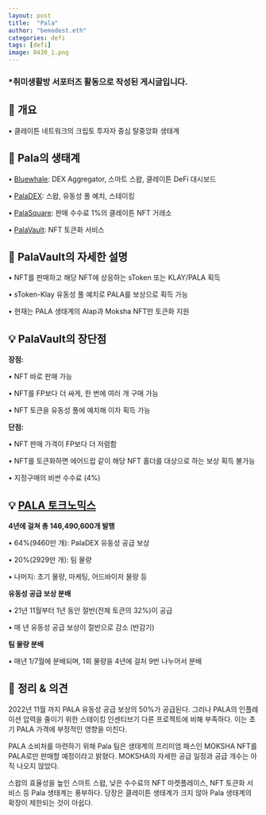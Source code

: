 ```yaml
---
layout: post
title:  "Pala"
author: "bemodest.eth"
categories: defi
tags: [defi]
image: 0430_1.png
---
```


### *취미생활방 서포터즈 활동으로 작성된 게시글입니다.

## 🔎 개요
• 클레이튼 네트워크의 크립토 투자자 중심 탈중앙화 생태계

## 🔎 Pala의 생태계
• [Bluewhale](https://docs.pala.world/pala-guidebook/how-to-explore-bluewhale): DEX Aggregator, 스마트 스왑, 클레이튼 DeFi 대시보드

• [PalaDEX](https://docs.pala.world/pala-guidebook/how-to-explore-paladex): 스왑, 유동성 풀 예치, 스테이킹

• [PalaSquare](https://docs.pala.world/pala-guidebook/how-to-explore-palasquare-beta): 판매 수수료 1%의 클레이튼 NFT 거래소

• [PalaVault](https://docs.pala.world/pala-guidebook/how-to-explore-palavault): NFT 토큰화 서비스

## 🔎 PalaVault의 자세한 설명
• NFT를 판매하고 해당 NFT에 상응하는 sToken 또는 KLAY/PALA 획득

• sToken-Klay 유동성 풀 예치로 PALA를 보상으로 획득 가능

• 현재는 PALA 생태계의 Alap과 Moksha NFT만 토큰화 지원

## 💡 PalaVault의 장단점
  **장점:**

• NFT 바로 판매 가능

• NFT를 FP보다 더 싸게, 한 번에 여러 개 구매 가능

• NFT 토큰을 유동성 풀에 예치해 이자 획득 가능

  **단점:**

• NFT 판매 가격이 FP보다 더 저렴함

• NFT를 토큰화하면 에어드랍 같이 해당 NFT 홀더를 대상으로 하는 보상 획득 불가능

• 지정구매의 비싼 수수료 (4%)

## 💡 [PALA 토크노믹스](https://docs.pala.world/tokenomics/pala)
 
**4년에 걸쳐 총 146,490,600개 발행**

• 64%(9460만 개): PalaDEX 유동성 공급 보상

• 20%(2929만 개): 팀 물량

• 나머지: 초기 물량, 마케팅, 어드바이저 물량 등

  **유동성 공급 보상 분배**

• 21년 11월부터 1년 동안 절반(전체 토큰의 32%)이 공급

• 매 년 유동성 공급 보상이 절반으로 감소 (반감기)

  **팀 물량 분배**

• 매년 1/7월에 분배되며, 1회 물량을 4년에 걸처 9번 나누어서 분배

## 🔎 정리 & 의견
2022년 11월 까지 PALA 유동성 공급 보상의 50%가 공급된다. 그러나 PALA의 인플레이션 압력을 줄이기 위한 스테이킹 인센티브기 다른 프로젝트에 비해 부족하다. 이는 초기 PALA 가격에 부정적인 영향을 미친다.

PALA 소비처를 마련하기 위해 Pala 팀은 생태계의 프리미엄 패스인 MOKSHA NFT를 PALA로만 판매할 예정이라고 밝혔다. MOKSHA의 자세한 공급 일정과 공급 개수는 아직 나오지 않았다.

스왑의 효율성을 높인 스마트 스왑, 낮은 수수료의 NFT 마켓플레이스, NFT 토큰화 서비스 등 Pala 생태계는 풍부하다. 당장은 클레이튼 생태계가 크지 않아 Pala 생태계의 확장이 제한되는 것이 아쉽다.
